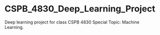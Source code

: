 # CSPB_4830_Deep_Learning_Project
Deep learning project for class CSPB 4830 Special Topic: Machine Learning.
